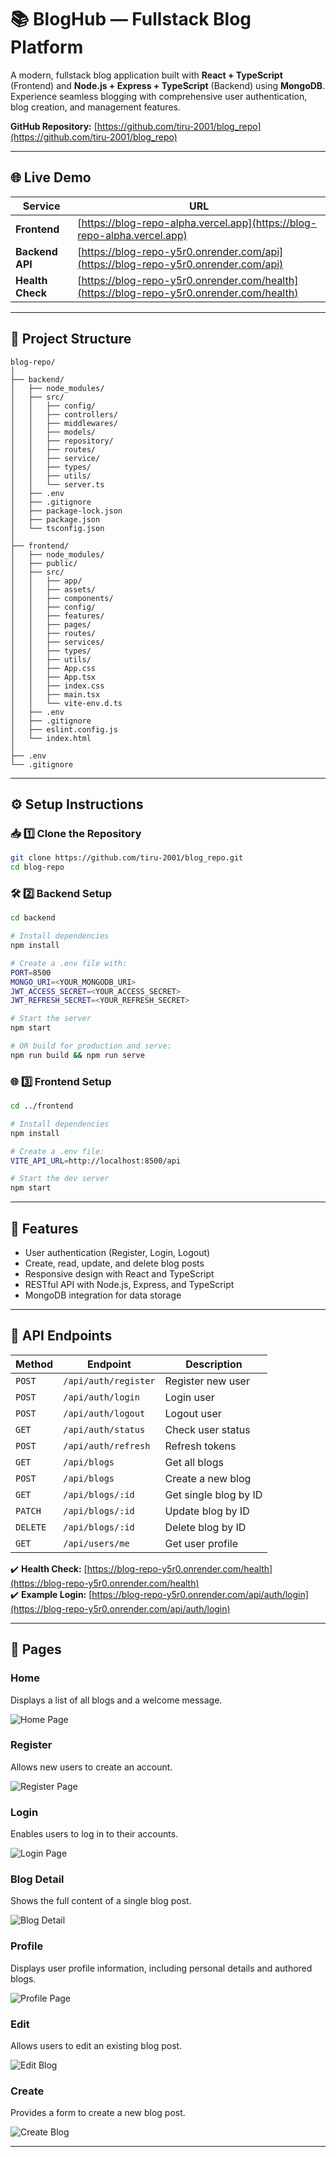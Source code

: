 # 📚 BlogHub — Fullstack Blog Platform

A modern, fullstack blog application built with **React + TypeScript** (Frontend) and **Node.js + Express + TypeScript** (Backend) using **MongoDB**. Experience seamless blogging with comprehensive user authentication, blog creation, and management features.

**GitHub Repository:** [https://github.com/tiru-2001/blog_repo](https://github.com/tiru-2001/blog_repo)

---

## 🌐 Live Demo

| Service | URL |
|---------|-----|
| **Frontend** | [https://blog-repo-alpha.vercel.app](https://blog-repo-alpha.vercel.app) |
| **Backend API** | [https://blog-repo-y5r0.onrender.com/api](https://blog-repo-y5r0.onrender.com/api) |
| **Health Check** | [https://blog-repo-y5r0.onrender.com/health](https://blog-repo-y5r0.onrender.com/health) |

---

## 📂 Project Structure

```
blog-repo/
│
├── backend/
│   ├── node_modules/
│   ├── src/
│   │   ├── config/
│   │   ├── controllers/
│   │   ├── middlewares/
│   │   ├── models/
│   │   ├── repository/
│   │   ├── routes/
│   │   ├── service/
│   │   ├── types/
│   │   ├── utils/
│   │   └── server.ts
│   ├── .env
│   ├── .gitignore
│   ├── package-lock.json
│   ├── package.json
│   └── tsconfig.json
│
├── frontend/
│   ├── node_modules/
│   ├── public/
│   ├── src/
│   │   ├── app/
│   │   ├── assets/
│   │   ├── components/
│   │   ├── config/
│   │   ├── features/
│   │   ├── pages/
│   │   ├── routes/
│   │   ├── services/
│   │   ├── types/
│   │   ├── utils/
│   │   ├── App.css
│   │   ├── App.tsx
│   │   ├── index.css
│   │   ├── main.tsx
│   │   └── vite-env.d.ts
│   ├── .env
│   ├── .gitignore
│   ├── eslint.config.js
│   └── index.html
│
├── .env
└── .gitignore
```

---

## ⚙️ Setup Instructions

### 📥 1️⃣ Clone the Repository

```bash
git clone https://github.com/tiru-2001/blog_repo.git
cd blog-repo
```

### 🛠️ 2️⃣ Backend Setup

```bash
cd backend

# Install dependencies
npm install

# Create a .env file with:
PORT=8500
MONGO_URI=<YOUR_MONGODB_URI>
JWT_ACCESS_SECRET=<YOUR_ACCESS_SECRET>
JWT_REFRESH_SECRET=<YOUR_REFRESH_SECRET>

# Start the server
npm start

# OR build for production and serve:
npm run build && npm run serve
```

### 🌐 3️⃣ Frontend Setup

```bash
cd ../frontend

# Install dependencies
npm install

# Create a .env file:
VITE_API_URL=http://localhost:8500/api

# Start the dev server
npm start
```

---

## 🚀 Features

- User authentication (Register, Login, Logout)
- Create, read, update, and delete blog posts
- Responsive design with React and TypeScript
- RESTful API with Node.js, Express, and TypeScript
- MongoDB integration for data storage

---

## 📡 API Endpoints

| Method | Endpoint | Description |
|--------|----------|-------------|
| `POST` | `/api/auth/register` | Register new user |
| `POST` | `/api/auth/login` | Login user |
| `POST` | `/api/auth/logout` | Logout user |
| `GET` | `/api/auth/status` | Check user status |
| `POST` | `/api/auth/refresh` | Refresh tokens |
| `GET` | `/api/blogs` | Get all blogs |
| `POST` | `/api/blogs` | Create a new blog |
| `GET` | `/api/blogs/:id` | Get single blog by ID |
| `PATCH` | `/api/blogs/:id` | Update blog by ID |
| `DELETE` | `/api/blogs/:id` | Delete blog by ID |
| `GET` | `/api/users/me` | Get user profile |

✔️ **Health Check:** [https://blog-repo-y5r0.onrender.com/health](https://blog-repo-y5r0.onrender.com/health)  
✔️ **Example Login:** [https://blog-repo-y5r0.onrender.com/api/auth/login](https://blog-repo-y5r0.onrender.com/api/auth/login)

---

## 📄 Pages

### Home
Displays a list of all blogs and a welcome message.

![Home Page](https://github.com/user-attachments/assets/4a364384-f340-484e-b842-06d11bc50849)

### Register
Allows new users to create an account.

![Register Page](https://github.com/user-attachments/assets/13e126e6-abaf-4716-bef8-7eb4d0eaf3cb)

### Login
Enables users to log in to their accounts.

![Login Page](https://github.com/user-attachments/assets/50a028be-943b-45d4-b6b6-3d0dcf73adeb)

### Blog Detail
Shows the full content of a single blog post.

![Blog Detail](https://github.com/user-attachments/assets/cacea495-9181-4c93-a954-e0ecd65251f8)

### Profile
Displays user profile information, including personal details and authored blogs.

![Profile Page](https://github.com/user-attachments/assets/d7e9d508-d288-46be-a2ce-a2eff4ab3969)

### Edit
Allows users to edit an existing blog post.

![Edit Blog](https://github.com/user-attachments/assets/511efc5e-3e66-40d1-9a3d-c5e5705c985c)

### Create
Provides a form to create a new blog post.

![Create Blog](https://github.com/user-attachments/assets/087ed53c-3f06-42a1-8d55-fe1052f4479e)

---
